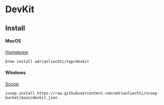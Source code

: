 # DevKit

## Install

#### MacOS

[Homebrew](https://brew.sh)

```
brew install adrianliechti/tap/devkit
```

#### Windows

[Scoop](https://scoop.sh)

```shell
scoop install https://raw.githubusercontent.com/adrianliechti/scoop-bucket/main/devkit.json
```